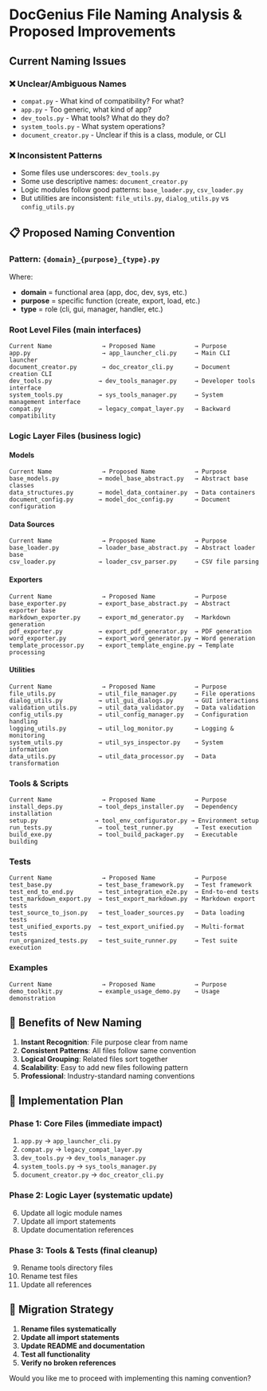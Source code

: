 # DocGenius File Naming Analysis & Proposed Improvements

## Current Naming Issues

### ❌ **Unclear/Ambiguous Names**
- `compat.py` - What kind of compatibility? For what?
- `app.py` - Too generic, what kind of app?
- `dev_tools.py` - What tools? What do they do?
- `system_tools.py` - What system operations?
- `document_creator.py` - Unclear if this is a class, module, or CLI

### ❌ **Inconsistent Patterns**
- Some files use underscores: `dev_tools.py`
- Some use descriptive names: `document_creator.py`
- Logic modules follow good patterns: `base_loader.py`, `csv_loader.py`
- But utilities are inconsistent: `file_utils.py`, `dialog_utils.py` vs `config_utils.py`

## 📋 **Proposed Naming Convention**

### **Pattern: `{domain}_{purpose}_{type}.py`**

Where:
- **domain** = functional area (app, doc, dev, sys, etc.)
- **purpose** = specific function (create, export, load, etc.)  
- **type** = role (cli, gui, manager, handler, etc.)

### **Root Level Files** (main interfaces)
```
Current Name              → Proposed Name           → Purpose
app.py                    → app_launcher_cli.py     → Main CLI launcher
document_creator.py       → doc_creator_cli.py      → Document creation CLI
dev_tools.py             → dev_tools_manager.py     → Developer tools interface
system_tools.py          → sys_tools_manager.py     → System management interface
compat.py                → legacy_compat_layer.py   → Backward compatibility
```

### **Logic Layer Files** (business logic)

#### **Models**
```
Current Name              → Proposed Name           → Purpose
base_models.py           → model_base_abstract.py   → Abstract base classes
data_structures.py       → model_data_container.py  → Data containers
document_config.py       → model_doc_config.py      → Document configuration
```

#### **Data Sources**
```
Current Name              → Proposed Name           → Purpose
base_loader.py           → loader_base_abstract.py  → Abstract loader base
csv_loader.py            → loader_csv_parser.py     → CSV file parsing
```

#### **Exporters**
```
Current Name              → Proposed Name           → Purpose
base_exporter.py         → export_base_abstract.py  → Abstract exporter base
markdown_exporter.py     → export_md_generator.py   → Markdown generation
pdf_exporter.py          → export_pdf_generator.py  → PDF generation
word_exporter.py         → export_word_generator.py → Word generation
template_processor.py    → export_template_engine.py → Template processing
```

#### **Utilities**
```
Current Name              → Proposed Name           → Purpose
file_utils.py            → util_file_manager.py     → File operations
dialog_utils.py          → util_gui_dialogs.py      → GUI interactions
validation_utils.py      → util_data_validator.py   → Data validation
config_utils.py          → util_config_manager.py   → Configuration handling
logging_utils.py         → util_log_monitor.py      → Logging & monitoring
system_utils.py          → util_sys_inspector.py    → System information
data_utils.py            → util_data_processor.py   → Data transformation
```

### **Tools & Scripts**
```
Current Name              → Proposed Name           → Purpose
install_deps.py          → tool_deps_installer.py   → Dependency installation
setup.py                → tool_env_configurator.py → Environment setup
run_tests.py             → tool_test_runner.py      → Test execution
build_exe.py             → tool_build_packager.py   → Executable building
```

### **Tests**
```
Current Name              → Proposed Name           → Purpose
test_base.py             → test_base_framework.py   → Test framework
test_end_to_end.py       → test_integration_e2e.py  → End-to-end tests
test_markdown_export.py  → test_export_markdown.py  → Markdown export tests
test_source_to_json.py   → test_loader_sources.py   → Data loading tests
test_unified_exports.py  → test_export_unified.py   → Multi-format tests
run_organized_tests.py   → test_suite_runner.py     → Test suite execution
```

### **Examples**
```
Current Name              → Proposed Name           → Purpose
demo_toolkit.py          → example_usage_demo.py    → Usage demonstration
```

## 🎯 **Benefits of New Naming**

1. **Instant Recognition**: File purpose clear from name
2. **Consistent Patterns**: All files follow same convention
3. **Logical Grouping**: Related files sort together
4. **Scalability**: Easy to add new files following pattern
5. **Professional**: Industry-standard naming conventions

## 📝 **Implementation Plan**

### **Phase 1: Core Files** (immediate impact)
1. `app.py` → `app_launcher_cli.py`
2. `compat.py` → `legacy_compat_layer.py`
3. `dev_tools.py` → `dev_tools_manager.py`
4. `system_tools.py` → `sys_tools_manager.py`
5. `document_creator.py` → `doc_creator_cli.py`

### **Phase 2: Logic Layer** (systematic update)
6. Update all logic module names
7. Update all import statements
8. Update documentation references

### **Phase 3: Tools & Tests** (final cleanup)
9. Rename tools directory files
10. Rename test files
11. Update all references

## 🔄 **Migration Strategy**

1. **Rename files systematically**
2. **Update all import statements**
3. **Update README and documentation**
4. **Test all functionality**
5. **Verify no broken references**

Would you like me to proceed with implementing this naming convention?
